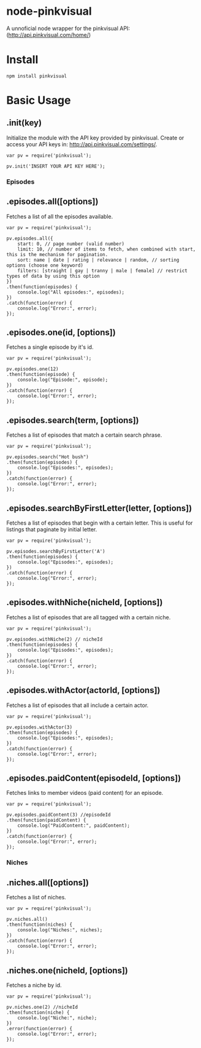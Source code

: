 # node-pinkvisual
A unnoficial node wrapper for the pinkvisual API: (http://api.pinkvisual.com/home/)

# Install 

```
npm install pinkvisual  
```

# Basic Usage

## .init(key)

Initialize the module with the API key provided by pinkvisual. Create or access your API keys in: http://api.pinkvisual.com/settings/.

    var pv = require('pinkvisual');
    
    pv.init('INSERT YOUR API KEY HERE');

### Episodes

## .episodes.all([options])

Fetches a list of all the episodes available.

    var pv = require('pinkvisual');
    
    pv.episodes.all({
        start: 0, // page number (valid number)
        limit: 10, // number of items to fetch, when combined with start, this is the mechanism for pagination.
        sort: name | date | rating | relevance | random, // sorting options (choose one keyword)
        filters: [straight | gay | tranny | male | female] // restrict types of data by using this option
    })
    .then(function(episodes) {
        console.log("All episodes:", episodes);
    })
    .catch(function(error) {
        console.log("Error:", error);
    });
    
## .episodes.one(id, [options])

Fetches a single episode by it's id.

    var pv = require('pinkvisual');
    
    pv.episodes.one(12)
    .then(function(episode) {
        console.log("Episode:", episode);
    })
    .catch(function(error) {
        console.log("Error:", error);
    });
    
## .episodes.search(term, [options])

Fetches a list of episodes that match a certain search phrase.

    var pv = require('pinkvisual');
    
    pv.episodes.search("Hot bush")
    .then(function(episodes) {
        console.log("Episodes:", episodes);
    })
    .catch(function(error) {
        console.log("Error:", error);
    });

## .episodes.searchByFirstLetter(letter, [options])

Fetches a list of episodes that begin with a certain letter. This is useful for listings that paginate by initial letter.

    var pv = require('pinkvisual');
    
    pv.episodes.searchByFirstLetter('A')
    .then(function(episodes) {
        console.log("Episodes:", episodes);
    })
    .catch(function(error) {
        console.log("Error:", error);
    });
    
## .episodes.withNiche(nicheId, [options])

Fetches a list of episodes that are all tagged with a certain niche.

    var pv = require('pinkvisual');
    
    pv.episodes.withNiche(2) // nicheId
    .then(function(episodes) {
        console.log("Episodes:", episodes);
    })
    .catch(function(error) {
        console.log("Error:", error);
    });
    
## .episodes.withActor(actorId, [options])

Fetches a list of episodes that all include a certain actor.

    var pv = require('pinkvisual');
    
    pv.episodes.withActor(3)
    .then(function(episodes) {
        console.log("Episodes:", episodes);
    })
    .catch(function(error) {
        console.log("Error:", error);
    });

## .episodes.paidContent(episodeId, [options])

Fetches links to member videos (paid content) for an episode.

    var pv = require('pinkvisual');
    
    pv.episodes.paidContent(3) //episodeId
    .then(function(paidContent) {
        console.log("PaidContent:", paidContent);
    })
    .catch(function(error) {
        console.log("Error:", error);
    });
    
### Niches

## .niches.all([options])

Fetches a list of niches.

    var pv = require('pinkvisual');
    
    pv.niches.all()
    .then(function(niches) {
        console.log("Niches:", niches);
    })
    .catch(function(error) {
        console.log("Error:", error);
    });
    
## .niches.one(nicheId, [options])

Fetches a niche by id.

    var pv = require('pinkvisual');
    
    pv.niches.one(2) //nicheId
    .then(function(niche) {
        console.log("Niche:", niche);
    })
    .error(function(error) {
        console.log("Error:", error);
    });
